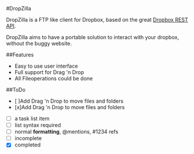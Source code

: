 ﻿#DropZilla

DropZilla is a FTP like client for Dropbox, based on the great [Dropbox REST API](https://github.com/saguiitay/DropboxRestAPI).

DropZilla aims to have a portable solution to interact with your dropbox, without the buggy website.

##Features

+ Easy to use user interface
+ Full support for Drag 'n Drop
+ All Fileoperations could be done

##ToDo

- [ ]Add Drag 'n Drop to move files and folders
- [x]Add Drag 'n Drop to move files and folders

- [ ] a task list item
- [ ] list syntax required
- [ ] normal **formatting**, @mentions, #1234 refs
- [ ] incomplete
- [x] completed